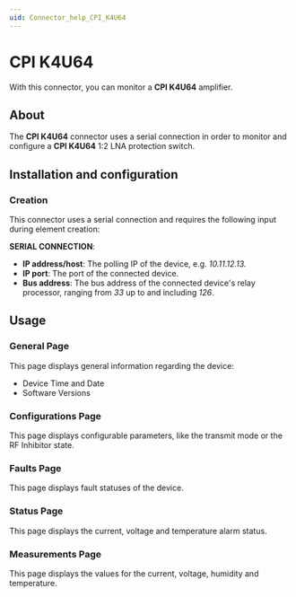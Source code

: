 ```yaml
---
uid: Connector_help_CPI_K4U64
---
```


# CPI K4U64

With this connector, you can monitor a **CPI K4U64** amplifier.

## About

The **CPI K4U64** connector uses a serial connection in order to monitor and configure a **CPI K4U64** 1:2 LNA protection switch.

## Installation and configuration

### Creation

This connector uses a serial connection and requires the following input during element creation:

**SERIAL CONNECTION**:

- **IP address/host**: The polling IP of the device, e.g. *10.11.12.13.*
- **IP port**: The port of the connected device.
- **Bus address**: The bus address of the connected device's relay processor, ranging from *33* up to and including *126*.

## Usage

### General Page

This page displays general information regarding the device:

- Device Time and Date
- Software Versions

### Configurations Page

This page displays configurable parameters, like the transmit mode or the RF Inhibitor state.

### Faults Page

This page displays fault statuses of the device.

### Status Page

This page displays the current, voltage and temperature alarm status.

### Measurements Page

This page displays the values for the current, voltage, humidity and temperature.

